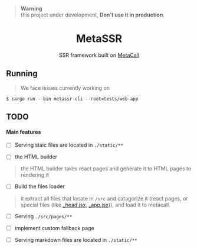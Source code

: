 > **Warning**  
> this project under development, **Don't use it in production**.

<div align="center">
 <h1>MetaSSR</h1>

<p align='center'> SSR framework built on <a href="https://github.com/metacall/core">MetaCall</a> </p>
</div>

## Running 
> We face issues currently working on
```terminal
$ cargo run --bin metassr-cli --root=tests/web-app
```



## TODO

#### Main features
- [ ] Serving staic files are located in ``./static/**``

- [ ] the HTML builder

> the HTML builder takes react pages and generate it to HTML pages to rendering it


- [ ] Build the files loader
 
> it extract all files that locate in `/src` and catagorize it (react pages, or special files (like [_head.jsx](./tests/web-app/src/_head.tsx), [_app.jsx](./tests/web-app/src/_app_.tsx))), and load it to metacall.

- [ ] Serving ``./src/pages/**``

- [ ] implement custom fallback page 

- [ ] Serving markdown files are located in `./static/**`

